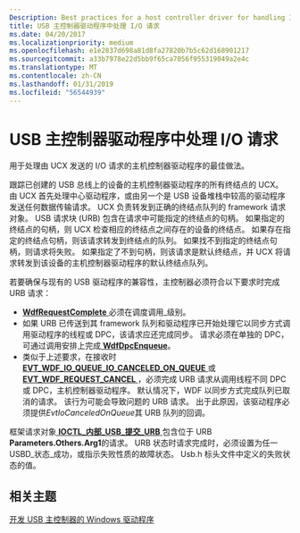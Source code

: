 ```yaml
---
Description: Best practices for a host controller driver for handling I/O requests sent by UCX.
title: USB 主控制器驱动程序中处理 I/O 请求
ms.date: 04/20/2017
ms.localizationpriority: medium
ms.openlocfilehash: e1e2837d698a81d8fa27820b7b5c62d168901217
ms.sourcegitcommit: a33b7978e22d5bb9f65ca7056f955319049a2e4c
ms.translationtype: MT
ms.contentlocale: zh-CN
ms.lasthandoff: 01/31/2019
ms.locfileid: "56544939"
---
```

# <a name="handle-io-requests-in-a-usb-host-controller-driver"></a>USB 主控制器驱动程序中处理 I/O 请求


用于处理由 UCX 发送的 I/O 请求的主机控制器驱动程序的最佳做法。

跟踪已创建的 USB 总线上的设备的主机控制器驱动程序的所有终结点的 UCX。 由 UCX 首先处理中心驱动程序，或由另一个是 USB 设备堆栈中较高的驱动程序发送任何数据传输请求。 UCX 负责转发到正确的终结点队列的 framework 请求对象。 USB 请求块 (URB) 包含在请求中可能指定的终结点的句柄。 如果指定的终结点的句柄，则 UCX 检查相应的终结点之间存在的设备的终结点。 如果存在指定的终结点句柄，则该请求转发到终结点的队列。 如果找不到指定的终结点句柄，则请求将失败。 如果指定了不到句柄，则该请求是默认终结点，并 UCX 将请求转发到该设备的主机控制器驱动程序的默认终结点队列。

若要确保与现有的 USB 驱动程序的兼容性，主控制器必须符合以下要求时完成 URB 请求：

-  [**WdfRequestComplete** ](https://msdn.microsoft.com/library/windows/hardware/ff549945)必须在调度调用\_级别。
-   如果 URB 已传送到其 framework 队列和驱动程序已开始处理它以同步方式调用驱动程序的线程或 DPC，该请求应还完成同步。 请求必须在单独的 DPC，可通过调用安排上完成[ **WdfDpcEnqueue**](https://msdn.microsoft.com/library/windows/hardware/ff547148)。
-   类似于上述要求，在接收时[ **EVT_WDF_IO_QUEUE_IO_CANCELED_ON_QUEUE** ](https://msdn.microsoft.com/library/windows/hardware/ff541756)或[ **EVT_WDF_REQUEST_CANCEL** ](https://msdn.microsoft.com/library/windows/hardware/ff541817)，必须完成 URB 请求从调用线程不同 DPC 或 DPC，主机控制器驱动程序。 默认情况下，WDF 以同步方式完成队列已取消的请求。 该行为可能会导致问题的 URB 请求。 出于此原因，该驱动程序必须提供*EvtIoCanceledOnQueue*其 URB 队列的回调。

框架请求对象[ **IOCTL\_内部\_USB\_提交\_URB** ](https://msdn.microsoft.com/library/windows/hardware/ff537271)包含位于 URB **Parameters.Others.Arg1**的请求。 URB 状态时请求完成时，必须设置为任一 USBD\_状态\_成功，或指示失败性质的故障状态。 Usb.h 标头文件中定义的失败状态的值。

## <a name="related-topics"></a>相关主题
[开发 USB 主控制器的 Windows 驱动程序](developing-windows-drivers-for-usb-host-controllers.md)  



